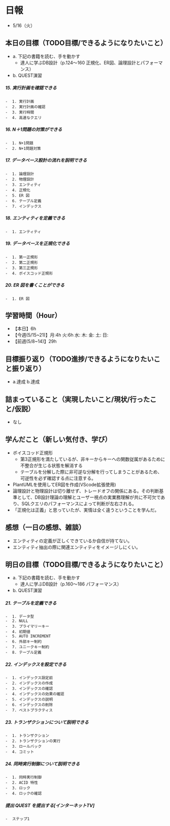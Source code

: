 # 日報
- 5/16（火）

## 本日の目標（TODO目標/できるようになりたいこと）
- a. 下記の書籍を読む、手を動かす
  - 達人に学ぶDB設計（p.124～160 正規化、ER図、論理設計とパフォーマンス）
- b. QUEST演習
##### 15.  実行計画を確認できる
	-  1. 実行計画
	-  2. 実行計画の確認
	-  3. 実行時間
	-  4. 高速なクエリ
##### 16.  N＋1問題の対策ができる
	-  1. N+1問題
	-  2. N+1問題対策
##### 17.  データベース設計の流れを説明できる
	-  1. 論理設計
	-  2. 物理設計
	-  3. エンティティ
	-  4. 正規化
	-  5. ER 図
	-  6. テーブル定義
	-  7. インデックス
##### 18.  エンティティを定義できる
	-  1. エンティティ
##### 19.  データベースを正規化できる
	-  1. 第一正規形
	-  2. 第二正規形
	-  3. 第三正規形
	-  4. ボイスコッド正規形
##### 20.  ER 図を書くことができる
	-  1. ER 図

## 学習時間（Hour）
- 【本日】6h
- 【今週(5/15~21)】月:4h 火:6h 水: 木: 金: 土: 日:
- 【前週(5/8~14)】29h

## 目標振り返り（TODO進捗/できるようになりたいこと振り返り）
- a.達成 b.達成

## 詰まっていること（実現したいこと/現状/行ったこと/仮説）
- なし

<!-- ```
・実現したいこと
・現状
・行ったこと
・仮説
``` -->

## 学んだこと（新しい気付き、学び）
- ボイスコッド正規形
  - 第3正規形を満たしているが、非キーからキーへの関数従属があるために不整合が生じる状態を解消する
  - テーブルを分解した際に非可逆な分解を行ってしまうことがあるため、可逆性を必ず確認する点に注意する。
- PlantUMLを使用してER図を作成(VScode拡張使用)
- 論理設計と物理設計は切り離せず、トレードオフの関係にある。その判断基準として、DB設計理論の理解とユーザー視点の実業務理解が共に不可欠であり、SQLクエリのパフォーマンスによって判断が左右される。
- 「正規化は正義」と思っていたが、実情は全く違うということを学んだ。

## 感想（一日の感想、雑談）
- エンティティの定義が正しくできているか自信が持てない。
- エンティティ抽出の際に関連エンティティをイメージしにくい。

## 明日の目標（TODO目標/できるようになりたいこと）
- a. 下記の書籍を読む、手を動かす
  - 達人に学ぶDB設計（p.160～186 パフォーマンス）
- b. QUEST演習
##### 21.  テーブルを定義できる
	-  1. データ型
	-  2. NULL
	-  3. プライマリーキー
	-  4. 初期値
	-  5. AUTO INCREMENT
	-  6. 外部キー制約
	-  7. ユニークキー制約
	-  8. テーブル定義
##### 22.  インデックスを設定できる
	-  1. インデックス設定前
	-  2. インデックスの作成
	-  3. インデックスの確認
	-  4. インデックスの効果の確認
	-  5. インデックスの説明
	-  6. インデックスの削除
	-  7. ベストプラクティス
##### 23.  トランザクションについて説明できる
	-  1. トランザクション
	-  2. トランザクションの実行
	-  3. ロールバック
	-  4. コミット
##### 24.  同時実行制御について説明できる
	-  1. 同時実行制御
	-  2. ACID 特性
	-  3. ロック
	-  4. ロックの確認
##### 提出 QUEST を提出する[インターネットTV]
	-  ステップ1
<!-- -  ステップ2 -->
<!-- -  ステップ3 -->
<!-- - c.移動中などスキマ時間に要件定義事例を読む (釜谷さんが紹介してくださっていた資料) -->
<!-- - d.sqlboltで1h演習する -->
  <!-- - 現時点で難易度が見えていないため、まずは挑戦してみる -->
<!-- - e. Week5-6_QUEST課題 -->

<!-- ##### ブログ記事を投稿する -->
<!-- ##### オリジナルプロダクトのテーマを提出する
    1.  [オリジナルプロダクトのテーマ]を決定する
    2.  [1期生シート]にテーマのURLを提出し、メンターに連絡する -->

<!-- #### 残タスク / できるようになりたいこと
- 包括的なWeb技術の基本理解->「プロになるためのWeb技術入門」本
- オリジナルプロダクト制作のテーマ探索
- SRE業務の理解
- 質問する技術の習得 -->

<!-- ##### Ruby
- RuboCopの使用
- 「Rubyの公式リファレンスが読めるようになる本」 -->

<!-- ##### Linux
- 「実践入門」
- 「シェルスクリプト160本ノック」
- 「入門モダンLinux」
- 「Linuxのしくみ」
- 「スーパーユーザーなら知っておくべきLinuxシステムの仕組み」
- 「入門Rust」?
- 仮想化、コンテナ(TenForward)、コンテナオーケストレーション -->